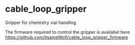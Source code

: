 # cable_loop_gripper
Gripper for chemistry vial handling

The firmware required to control the gripper is availabel here https://github.com/itsameWolf/cable_loop_gripper_firmware
